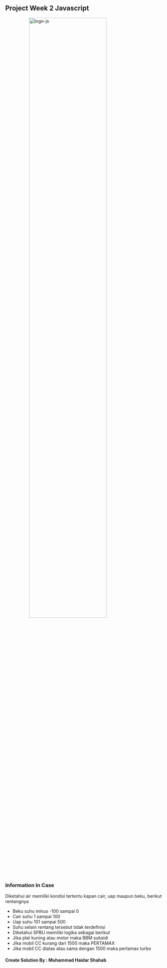 ## Project Week 2 Javascript

<img src="https://it.telkomuniversity.ac.id/bemucil/2023/01/Javascript-adalah-1.jpg" alt="logo-js" 
style="display: block; 
       margin-left: auto;
       margin-right: auto;
       width: 70%;">

### Information In Case

Diketahui air memiliki kondisi tertentu kapan cair, uap maupun beku, berikut rentangnya
- Beku suhu minus -100 sampai 0
- Cair suhu 1 sampai 100
- Uap suhu 101 sampai 500
- Suhu selain rentang tersebut tidak terdefinisi
- Diketahui SPBU memiliki logika sebagai berikut
- Jika plat kuning atau motor maka BBM subsidi
- Jika mobil CC kurang dari 1500 maka PERTAMAX
- Jika mobil CC diatas atau sama dengan 1500 maka pertamax turbo


#### Create Solution By : Muhammad Haidar Shahab
